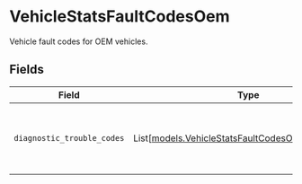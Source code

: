 # VehicleStatsFaultCodesOem

Vehicle fault codes for OEM vehicles.


## Fields

| Field                                                                                                  | Type                                                                                                   | Required                                                                                               | Description                                                                                            |
| ------------------------------------------------------------------------------------------------------ | ------------------------------------------------------------------------------------------------------ | ------------------------------------------------------------------------------------------------------ | ------------------------------------------------------------------------------------------------------ |
| `diagnostic_trouble_codes`                                                                             | List[[models.VehicleStatsFaultCodesOemTroubleCode](../models/vehiclestatsfaultcodesoemtroublecode.md)] | :heavy_minus_sign:                                                                                     | Proprietary diagnostic trouble codes for OEM vehicles.                                                 |